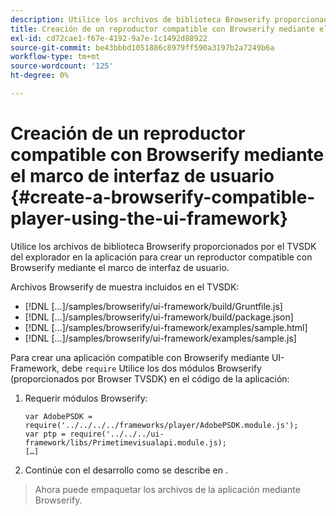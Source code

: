 ```yaml
---
description: Utilice los archivos de biblioteca Browserify proporcionados por el TVSDK del explorador en la aplicación para crear un reproductor compatible con Browserify mediante el marco de interfaz de usuario.
title: Creación de un reproductor compatible con Browserify mediante el marco de interfaz de usuario
exl-id: cd72cae1-f67e-4192-9a7e-1c1492d88922
source-git-commit: be43bbbd1051886c8979ff590a3197b2a7249b6a
workflow-type: tm+mt
source-wordcount: '125'
ht-degree: 0%

---
```


# Creación de un reproductor compatible con Browserify mediante el marco de interfaz de usuario {#create-a-browserify-compatible-player-using-the-ui-framework}

Utilice los archivos de biblioteca Browserify proporcionados por el TVSDK del explorador en la aplicación para crear un reproductor compatible con Browserify mediante el marco de interfaz de usuario.

Archivos Browserify de muestra incluidos en el TVSDK:

* [!DNL [...]/samples/browserify/ui-framework/build/Gruntfile.js]
* [!DNL [...]/samples/browserify/ui-framework/build/package.json]
* [!DNL [...]/samples/browserify/ui-framework/examples/sample.html]
* [!DNL [...]/samples/browserify/ui-framework/examples/sample.js]

Para crear una aplicación compatible con Browserify mediante UI-Framework, debe `require` Utilice los dos módulos Browserify (proporcionados por Browser TVSDK) en el código de la aplicación:

1. Requerir módulos Browserify:

   ```
   var AdobePSDK = require('../../../../frameworks/player/AdobePSDK.module.js');  
   var ptp = require('../../../ui-framework/libs/Primetimevisualapi.module.js);  
   […]
   ```

1. Continúe con el desarrollo como se describe en [](../../../browser-tvsdk-2.4/getting-started/c-psdk-browser-tvsdk-2.4-create-a-basic-player/t-psdk-browser-tvsdk-2.4-create-basic-player-uif.md).
>Ahora puede empaquetar los archivos de la aplicación mediante Browserify.
